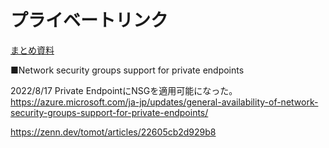 # プライベートリンク


[まとめ資料](https://github.com/hiryamada/notes/blob/main/AZ-104/pdf/mod06/%E3%82%B5%E3%83%BC%E3%83%93%E3%82%B9%E3%82%A8%E3%83%B3%E3%83%89%E3%83%9D%E3%82%A4%E3%83%B3%E3%83%88vs%E3%83%97%E3%83%A9%E3%82%A4%E3%83%99%E3%83%BC%E3%83%88%E3%82%A8%E3%83%B3%E3%83%89%E3%83%9D%E3%82%A4%E3%83%B3%E3%83%88.pdf)

■Network security groups support for private endpoints

2022/8/17 Private EndpointにNSGを適用可能になった。
https://azure.microsoft.com/ja-jp/updates/general-availability-of-network-security-groups-support-for-private-endpoints/

https://zenn.dev/tomot/articles/22605cb2d929b8


